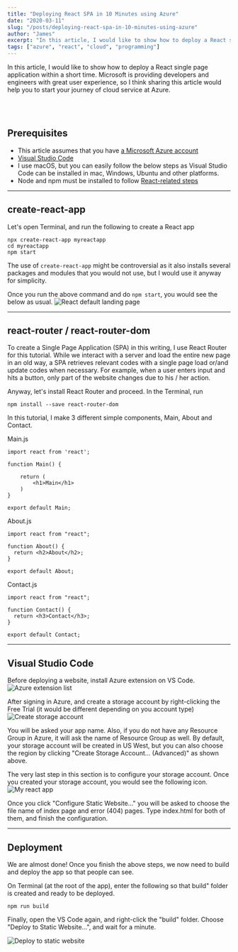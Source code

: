 ```yaml
---
title: "Deploying React SPA in 10 Minutes using Azure"
date: "2020-03-11"
slug: "/posts/deploying-react-spa-in-10-minutes-using-azure"
author: "James"
excerpt: "In this article, I would like to show how to deploy a React single page application within a short time."
tags: ["azure", "react", "cloud", "programming"]
---
```


In this article, I would like to show how to deploy a React single page application within a short time. Microsoft is providing developers and engineers with great user experience, so I think sharing this article would help you to start your journey of cloud service at Azure. 

<br />
<br />

## Prerequisites
- This article assumes that you have [a Microsoft Azure account](https://azure.microsoft.com/en-ca/)
- [Visual Studio Code](https://code.visualstudio.com/#alt-downloads)
- I use macOS, but you can easily follow the below steps as Visual Studio Code can be installed in mac, Windows, Ubuntu and other platforms.
- Node and npm must be installed to follow [React-related steps](https://reactjs.org/docs/create-a-new-react-app.html)

------------
## create-react-app
Let's open Terminal, and run the following to create a React app
```
npx create-react-app myreactapp
cd myreactapp
npm start
```
The use of `create-react-app` might be controversial as it also installs several packages and modules that you would not use, but I would use it anyway for simplicity.
<br />

Once you run the above command and do `npm start`, you would see the below as usual.
![React default landing page](../images/common/react-default-landing-page.png)

------------
## react-router / react-router-dom
To create a Single Page Application (SPA) in this writing, I use React Router for this tutorial. While we interact with a server and load the entire new page in an old way, a SPA retrieves relevant codes with a single page load or/and update codes when necessary. For example, when a user enters input and hits a button, only part of the website changes due to his / her action.

Anyway, let's install React Router and proceed. In the Terminal, run
```
npm install --save react-router-dom
```

In this tutorial, I make 3 different simple components, Main, About and Contact.

Main.js
```
import react from 'react';

function Main() {

    return (
        <h1>Main</h1>
    )
}

export default Main;
```

About.js
```
import react from "react";

function About() {
  return <h2>About</h2>;
}

export default About;

```

Contact.js 
```
import react from "react";

function Contact() {
  return <h3>Contact</h3>;
}

export default Contact;
```

------------
## Visual Studio Code
Before deploying a website, install Azure extension on VS Code. 
![Azure extension list](../images/2020-03-11/azure-extension-list.png)

After signing in Azure, and create a storage account by right-clicking the Free Trial (it would be different depending on you account type) 
![Create storage account](../images/2020-03-11/create-storage-account.png)

You will be asked your app name. Also, if you do not have any Resource Group in Azure, it will ask the name of Resource Group as well. By default, your storage account will be created in US West, but you can also choose the region by clicking "Create Storage Account... (Advanced)" as shown above.

The very last step in this section is to configure your storage account. Once you created your storage account, you would see the following icon.
![My react app](../images/2020-03-11/my-react-app.png)

Once you click "Configure Static Website..." you will be asked to choose the file name of index page and error (404) pages. Type index.html for both of them, and finish the configuration.

------------
## Deployment
We are almost done! Once you finish the above steps, we now need to build and deploy the app so that people can see.

On Terminal (at the root of the app), enter the following so that build" folder is created and ready to be deployed.

```
npm run build
```

Finally, open the VS Code again, and right-click the "build" folder. Choose "Deploy to Static Website...", and wait for a minute.

![Deploy to static website](../images/2020-03-11/deploy-to-static-website.png)
